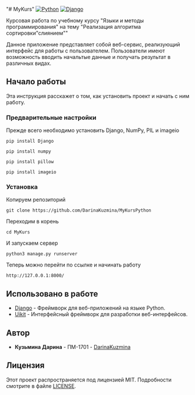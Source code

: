 "# MyKurs" 
[![Python](https://img.shields.io/badge/python-3.6.5-green.svg)](https://www.python.org/)
[![Django](https://img.shields.io/badge/django-2.1.1-orange.svg)](https://www.djangoproject.com/)

Курсовая работа по учебному курсу "Языки и методы программирования" на тему "Реализация алгоритма сортировки"слиянием""

Данное приложение представляет собой веб-сервис, реализующий интерфейс для работы с пользователем.
Пользователи имеют возможность вводить начальтые данные и получать результат в различных видах.

## Начало работы

Эта инструкция расскажет о том, как установить проект и начать с ним работу.

### Предварительные настройки

Прежде всего необходимо установить Django, NumPy, PIL и imageio

``` 
pip install Django

pip install numpy

pip install pillow

pip install imageio
```

### Установка

Копируем репозиторий

```
git clone https://github.com/DarinaKuzmina/MyKursPython
```
Переходим в корень

```
cd MyKurs
```

И запускаем сервер

```
python3 manage.py runserver
```

Теперь можно перейти по ссылке и начинать работу

```
http://127.0.0.1:8000/
```

## Использовано в работе

* [Django](https://www.djangoproject.com) - Фреймворк для веб-приложений на языке Python.
* [Uikit](https://getuikit.com/) - Интерфейсный фреймворк для разработки веб-интерфейсов.

## Автор

* **Кузьмина Дарина** - ПМ-1701 - [DarinaKuzmina](https://github.com/DarinaKuzmina)

## Лицензия

Этот проект распространяется под лицензией MIT. Подробности смотрите в файле [LICENSE](LICENSE).
